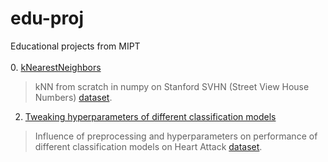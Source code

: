 # edu-proj
Educational projects from MIPT
<br><br/>
0. [kNearestNeighbors](https://github.com/Mlosyakov/edu-proj/tree/main/0.%20KNN_first%20project)
>kNN from scratch in numpy on Stanford SVHN (Street View House Numbers) [dataset](https://ufldl.stanford.edu/housenumbers/).
2. [Tweaking hyperparameters of different classification models](https://github.com/Mlosyakov/edu-proj/tree/main/1.%20Parameter%20tweaking)
>Influence of preprocessing and hyperparameters on performance of different classification models on Heart Attack [dataset](https://www.kaggle.com/datasets/rashikrahmanpritom/heart-attack-analysis-prediction-dataset).



